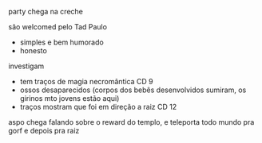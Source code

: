 party chega na creche

são welcomed pelo Tad Paulo
- simples e bem humorado
- honesto

investigam
- tem traços de magia necromântica CD 9
- ossos desaparecidos (corpos dos bebês desenvolvidos sumiram, os girinos mto jovens estão aqui)
- traços mostram que foi em direção a raiz CD 12

aspo chega falando sobre o reward do templo, e teleporta todo mundo pra gorf e depois pra raiz
